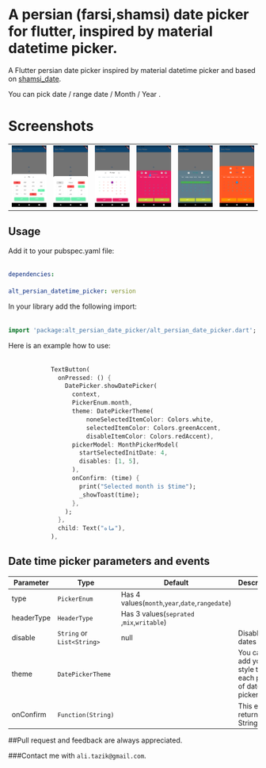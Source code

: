 
  

# A persian (farsi,shamsi) date picker for flutter, inspired by material datetime picker.

  

A Flutter persian date picker inspired by material datetime picker and based on [shamsi_date](https://pub.dartlang.org/packages/shamsi_date).

  

You can pick date / range date /  Month / Year .

  
  

# Screenshots

|||||||
| ---------- | ---------- | ---------- | ---------- | ---------- | ---------- |
|![]( images/month_picker.png) |![]( images/year_picker.png) |![]( images/date_picker.png) |![]( images/date_picker_editable.png) |![]( images/date_picker_ranged.png) |![]( images/date_picker_seprate.png) |

  
  

## Usage

  

Add it to your pubspec.yaml file:

  

```yaml

dependencies:

alt_persian_datetime_picker: version

```

  

In your library add the following import:

  

```dart

import 'package:alt_persian_date_picker/alt_persian_date_picker.dart';

```

  

Here is an example how to use:

  

```dart

            TextButton(
              onPressed: () {
                DatePicker.showDatePicker(
                  context,
                  PickerEnum.month,
                  theme: DatePickerTheme(
                      noneSelectedItemColor: Colors.white,
                      selectedItemColor: Colors.greenAccent,
                      disableItemColor: Colors.redAccent),
                  pickerModel: MonthPickerModel(
                    startSelectedInitDate: 4,
                    disables: [1, 5],
                  ),
                  onConfirm: (time) {
                    print("Selected month is $time");
                    _showToast(time);
                  },
                );
              },
              child: Text("ماه"),
            ),
```

## Date time picker parameters and events

| Parameter  | Type | Default | Description |
|-------------------------|---------------------|-----------------------------------------|------------------------------------------------------------------------------                                                                            |
| type| `PickerEnum`| Has 4 values(`month`,`year`,`date`,`rangedate`)|
| headerType| `HeaderType`| Has 3 values(`seprated `,`mix`,`writable`)|
| disable| `String` or `List<String>`|null| Disable dates |
| theme| `DatePickerTheme`| | You can add your style to each part of date picker |
| onConfirm| `Function(String)`| | This event return a String date |



##Pull request and feedback are always appreciated.

###Contact me with `ali.tazik@gmail.com`.
